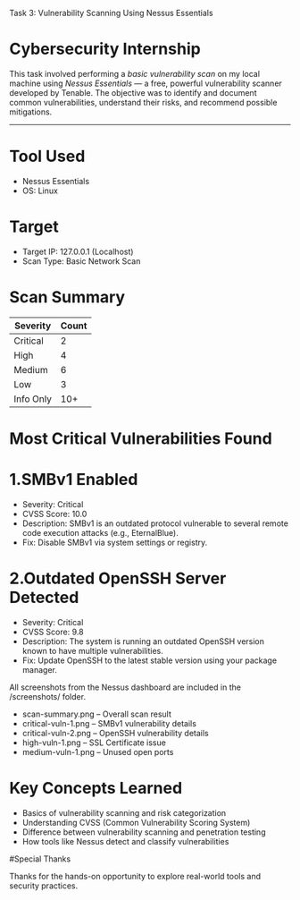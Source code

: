  Task 3: Vulnerability Scanning Using Nessus Essentials

# Cybersecurity Internship

This task involved performing a *basic vulnerability scan* on my local machine using *Nessus Essentials* — a free, powerful vulnerability scanner developed by Tenable. The objective was to identify and document common vulnerabilities, understand their risks, and recommend possible mitigations.

---

# Tool Used

- Nessus Essentials
- OS: Linux 



# Target

- Target IP: 127.0.0.1 (Localhost)
- Scan Type: Basic Network Scan


# Scan Summary

| Severity     | Count |
|--------------|-------|
|  Critical    | 2     |
|  High        | 4     |
|  Medium      | 6     |
|  Low         | 3     |
|  Info Only   | 10+   |


# Most Critical Vulnerabilities Found

# 1.SMBv1 Enabled
- Severity: Critical
- CVSS Score: 10.0
- Description: SMBv1 is an outdated protocol vulnerable to several remote code execution attacks (e.g., EternalBlue).
- Fix: Disable SMBv1 via system settings or registry.

# 2.Outdated OpenSSH Server Detected
- Severity: Critical
- CVSS Score: 9.8
- Description: The system is running an outdated OpenSSH version known to have multiple vulnerabilities.
- Fix: Update OpenSSH to the latest stable version using your package manager.


All screenshots from the Nessus dashboard are included in the /screenshots/ folder.

- scan-summary.png – Overall scan result
- critical-vuln-1.png – SMBv1 vulnerability details
- critical-vuln-2.png – OpenSSH vulnerability details
- high-vuln-1.png – SSL Certificate issue
- medium-vuln-1.png – Unused open ports


# Key Concepts Learned

- Basics of vulnerability scanning and risk categorization
- Understanding CVSS (Common Vulnerability Scoring System)
- Difference between vulnerability scanning and penetration testing
- How tools like Nessus detect and classify vulnerabilities

#Special Thanks

Thanks for the hands-on opportunity to explore real-world tools and security practices.